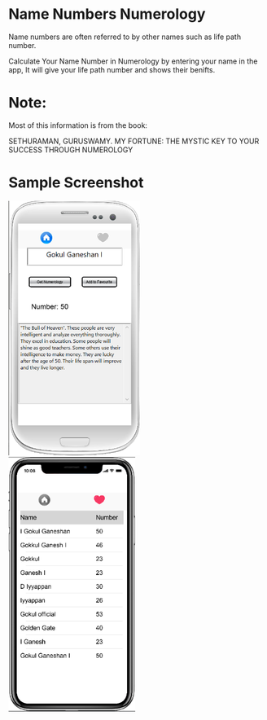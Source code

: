 # Name Numbers Numerology
  <p>Name numbers are often referred to by other names such as life path number.
  <p>Calculate Your Name Number in Numerology by entering your name in the app, It will give your life path number and shows their benifts. 
  
 # Note: 
 <p>Most of this information is from the book:
 <p>SETHURAMAN, GURUSWAMY. MY FORTUNE: THE MYSTIC KEY TO YOUR SUCCESS THROUGH NUMEROLOGY
   
  # Sample Screenshot

<p>
<img height="500" src="https://github.com/igokulganesh/NumerologyCal/blob/main/ScreenShot/home.PNG">
<img height="500" src="https://github.com/igokulganesh/NumerologyCal/blob/main/ScreenShot/fav.PNG">
</p>
